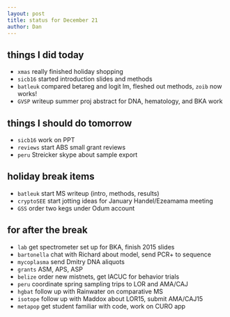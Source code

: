 ```yaml
---
layout: post
title: status for December 21
author: Dan
---
```


## things I did today

* `xmas` really finished holiday shopping
* `sicb16` started introduction slides and methods
* `batleuk` compared betareg and logit lm, fleshed out methods, `zoib` now works!
* `GVSP` writeup summer proj abstract for DNA, hematology, and BKA work

## things I should do tomorrow
* `sicb16` work on PPT
* `reviews` start ABS small grant reviews
* `peru` Streicker skype about sample export

## holiday break items 
* `batleuk` start MS writeup (intro, methods, results)
* `cryptoSEE` start jotting ideas for January Handel/Ezeamama meeting
* `GSS` order two kegs under Odum account

## for after the break
* `lab` get spectrometer set up for BKA, finish 2015 slides
* `bartonella` chat with Richard about model, send PCR+ to sequence
* `mycoplasma` send Dmitry DNA aliquots
* `grants` ASM, APS, ASP
* `belize` order new mistnets, get IACUC for behavior trials
* `peru` coordinate spring sampling trips to LOR and AMA/CAJ
* `hgbat` follow up with Rainwater on comparative MS
* `isotope` follow up with Maddox about LOR15, submit AMA/CAJ15
* `metapop` get student familiar with code, work on CURO app

<i class='fa fa-code' style='color:pink'> </i>
